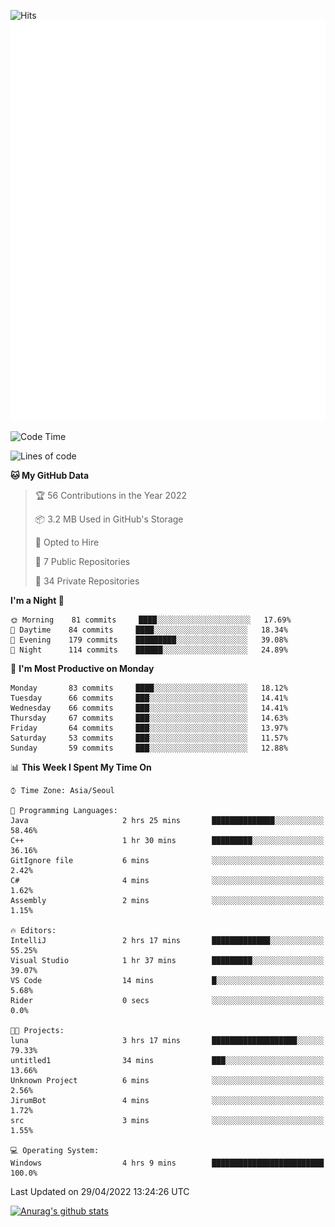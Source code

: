 ![Hits](https://hits.seeyoufarm.com/api/count/incr/badge.svg?url=https%3A%2F%2Fgithub.com%2Fkokose1234&count_bg=%2379C83D&title_bg=%23555555&icon=apple.svg&icon_color=%23E7E7E7&title=hits&edge_flat=false)
<br/>
![Metrics](https://github.com/kokose1234/kokose1234/blob/main/github-metrics.svg)

<!--START_SECTION:waka-->
![Code Time](http://img.shields.io/badge/Code%20Time-628%20hrs%2022%20mins-blue)

![Lines of code](https://img.shields.io/badge/From%20Hello%20World%20I%27ve%20Written-2%20Million%20lines%20of%20code-blue)

**🐱 My GitHub Data** 

> 🏆 56 Contributions in the Year 2022
 > 
> 📦 3.2 MB Used in GitHub's Storage 
 > 
> 💼 Opted to Hire
 > 
> 📜 7 Public Repositories 
 > 
> 🔑 34 Private Repositories  
 > 
**I'm a Night 🦉** 

```text
🌞 Morning    81 commits     ████░░░░░░░░░░░░░░░░░░░░░   17.69% 
🌆 Daytime    84 commits     ████░░░░░░░░░░░░░░░░░░░░░   18.34% 
🌃 Evening    179 commits    █████████░░░░░░░░░░░░░░░░   39.08% 
🌙 Night      114 commits    ██████░░░░░░░░░░░░░░░░░░░   24.89%

```
📅 **I'm Most Productive on Monday** 

```text
Monday       83 commits     ████░░░░░░░░░░░░░░░░░░░░░   18.12% 
Tuesday      66 commits     ███░░░░░░░░░░░░░░░░░░░░░░   14.41% 
Wednesday    66 commits     ███░░░░░░░░░░░░░░░░░░░░░░   14.41% 
Thursday     67 commits     ███░░░░░░░░░░░░░░░░░░░░░░   14.63% 
Friday       64 commits     ███░░░░░░░░░░░░░░░░░░░░░░   13.97% 
Saturday     53 commits     ███░░░░░░░░░░░░░░░░░░░░░░   11.57% 
Sunday       59 commits     ███░░░░░░░░░░░░░░░░░░░░░░   12.88%

```


📊 **This Week I Spent My Time On** 

```text
⌚︎ Time Zone: Asia/Seoul

💬 Programming Languages: 
Java                     2 hrs 25 mins       ██████████████░░░░░░░░░░░   58.46% 
C++                      1 hr 30 mins        █████████░░░░░░░░░░░░░░░░   36.16% 
GitIgnore file           6 mins              ░░░░░░░░░░░░░░░░░░░░░░░░░   2.42% 
C#                       4 mins              ░░░░░░░░░░░░░░░░░░░░░░░░░   1.62% 
Assembly                 2 mins              ░░░░░░░░░░░░░░░░░░░░░░░░░   1.15%

🔥 Editors: 
IntelliJ                 2 hrs 17 mins       █████████████░░░░░░░░░░░░   55.25% 
Visual Studio            1 hr 37 mins        █████████░░░░░░░░░░░░░░░░   39.07% 
VS Code                  14 mins             █░░░░░░░░░░░░░░░░░░░░░░░░   5.68% 
Rider                    0 secs              ░░░░░░░░░░░░░░░░░░░░░░░░░   0.0%

🐱‍💻 Projects: 
luna                     3 hrs 17 mins       ███████████████████░░░░░░   79.33% 
untitled1                34 mins             ███░░░░░░░░░░░░░░░░░░░░░░   13.66% 
Unknown Project          6 mins              ░░░░░░░░░░░░░░░░░░░░░░░░░   2.56% 
JirumBot                 4 mins              ░░░░░░░░░░░░░░░░░░░░░░░░░   1.72% 
src                      3 mins              ░░░░░░░░░░░░░░░░░░░░░░░░░   1.55%

💻 Operating System: 
Windows                  4 hrs 9 mins        █████████████████████████   100.0%

```


 Last Updated on 29/04/2022 13:24:26 UTC
<!--END_SECTION:waka-->

[![Anurag's github stats](https://github-readme-stats.vercel.app/api?username=kokose1234&theme=dracula)](https://github.com/anuraghazra/github-readme-stats)



	
